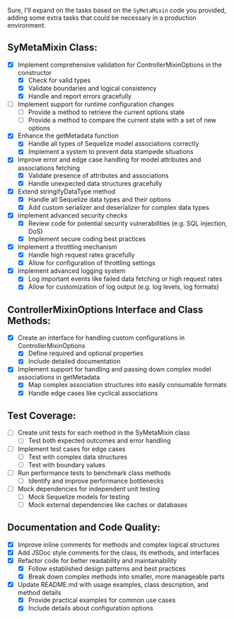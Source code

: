 Sure, I'll expand on the tasks based on the `SyMetaMixin` code you provided, adding some extra tasks that could be necessary in a production environment.

## SyMetaMixin Class:

- [x] Implement comprehensive validation for ControllerMixinOptions in the constructor
  - [x] Check for valid types
  - [x] Validate boundaries and logical consistency
  - [x] Handle and report errors gracefully
- [ ] Implement support for runtime configuration changes
  - [ ] Provide a method to retrieve the current options state
  - [ ] Provide a method to compare the current state with a set of new options
- [x] Enhance the getMetadata function
  - [x] Handle all types of Sequelize model associations correctly
  - [x] Implement a system to prevent data stampede situations
- [x] Improve error and edge case handling for model attributes and associations fetching
  - [x] Validate presence of attributes and associations
  - [x] Handle unexpected data structures gracefully
- [x] Extend stringifyDataType method
  - [x] Handle all Sequelize data types and their options
  - [x] Add custom serializer and deserializer for complex data types
- [x] Implement advanced security checks
  - [x] Review code for potential security vulnerabilities (e.g. SQL injection, DoS)
  - [x] Implement secure coding best practices
- [x] Implement a throttling mechanism
  - [x] Handle high request rates gracefully
  - [x] Allow for configuration of throttling settings
- [x] Implement advanced logging system
  - [x] Log important events like failed data fetching or high request rates
  - [x] Allow for customization of log output (e.g. log levels, log formats)

## ControllerMixinOptions Interface and Class Methods:

- [x] Create an interface for handling custom configurations in ControllerMixinOptions
  - [x] Define required and optional properties
  - [x] Include detailed documentation
- [x] Implement support for handling and passing down complex model associations in getMetadata
  - [x] Map complex association structures into easily consumable formats
  - [x] Handle edge cases like cyclical associations

## Test Coverage:

- [ ] Create unit tests for each method in the SyMetaMixin class
  - [ ] Test both expected outcomes and error handling
- [ ] Implement test cases for edge cases
  - [ ] Test with complex data structures
  - [ ] Test with boundary values
- [ ] Run performance tests to benchmark class methods
  - [ ] Identify and improve performance bottlenecks
- [ ] Mock dependencies for independent unit testing
  - [ ] Mock Sequelize models for testing
  - [ ] Mock external dependencies like caches or databases

## Documentation and Code Quality:

- [x] Improve inline comments for methods and complex logical structures
- [x] Add JSDoc style comments for the class, its methods, and interfaces
- [x] Refactor code for better readability and maintainability
  - [x] Follow established design patterns and best practices
  - [x] Break down complex methods into smaller, more manageable parts
- [x] Update README.md with usage examples, class description, and method details
  - [x] Provide practical examples for common use cases
  - [x] Include details about configuration options

